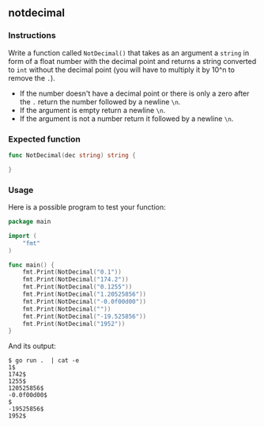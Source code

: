 ## notdecimal

### Instructions

Write a function called `NotDecimal()` that takes as an argument a `string` in form of a float number with the decimal point and returns a string converted to `int` without the decimal point (you will have to multiply it by 10^n to remove the `.`).

- If the number doesn't have a decimal point or there is only a zero after the `.` return the number followed by a newline `\n`.
- If the argument is empty return a newline `\n`.
- If the argument is not a number return it followed by a newline `\n`.

### Expected function

```go
func NotDecimal(dec string) string {

}
```

### Usage

Here is a possible program to test your function:

```go
package main

import (
	"fmt"
)

func main() {
	fmt.Print(NotDecimal("0.1"))
	fmt.Print(NotDecimal("174.2"))
	fmt.Print(NotDecimal("0.1255"))
	fmt.Print(NotDecimal("1.20525856"))
	fmt.Print(NotDecimal("-0.0f00d00"))
	fmt.Print(NotDecimal(""))
	fmt.Print(NotDecimal("-19.525856"))
	fmt.Print(NotDecimal("1952"))
}
```

And its output:

```console
$ go run .  | cat -e
1$
1742$
1255$
120525856$
-0.0f00d00$
$
-19525856$
1952$
```